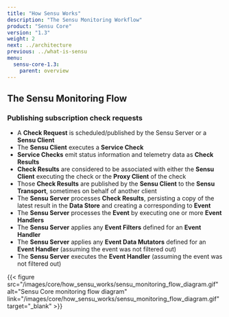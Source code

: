 ```yaml
---
title: "How Sensu Works"
description: "The Sensu Monitoring Workflow"
product: "Sensu Core"
version: "1.3"
weight: 2
next: ../architecture
previous: ../what-is-sensu
menu:
  sensu-core-1.3:
    parent: overview
---
```


## The Sensu Monitoring Flow

### Publishing subscription check requests

- A **Check Request** is scheduled/published by the Sensu Server or a
  **Sensu Client**
- The **Sensu Client** executes a **Service Check**
- **Service Checks** emit status information and telemetry data as **Check
  Results**
- **Check Results** are considered to be associated with either the **Sensu Client** executing the check or the **Proxy Client** of the check
- Those **Check Results** are published by the **Sensu Client** to the **Sensu Transport**, sometimes on behalf of another client
- The **Sensu Server** processes **Check Results**, persisting a copy of the
  latest result in the **Data Store** and creating a corresponding to **Event**
- The **Sensu Server** processes the **Event** by executing one or more **Event
  Handlers**
- The **Sensu Server** applies any **Event Filters** defined for an **Event
  Handler**
- The **Sensu Server** applies any **Event Data Mutators** defined for an
  **Event Handler** (assuming the event was not filtered out)
- The **Sensu Server** executes the **Event Handler** (assuming the event was
  not filtered out)

{{< figure src="/images/core/how_sensu_works/sensu_monitoring_flow_diagram.gif" alt="Sensu Core monitoring flow diagram" link="/images/core/how_sensu_works/sensu_monitoring_flow_diagram.gif" target="_blank" >}}
